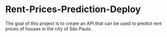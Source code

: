 # Rent-Prices-Prediction-Deploy

The goal of this project is to create an API that can be used to predict rent prices of houses in the city of São Paulo.
